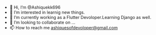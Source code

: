 - 👋 Hi, I’m @Ashiquekk696
- 👀 I’m interested in learnig new things.
- 🌱 I’m currently working as a Flutter Devoloper.Learning Django as well.
- 💞️ I’m looking to collaborate on ...
- 📫 How to reach me ashiquesofdevoloper@gmail.com

<!---
Ashiquekk696/Ashiquekk696 is a ✨ special ✨ repository because its `README.md` (this file) appears on your GitHub profile.
You can click the Preview link to take a look at your changes.
--->
